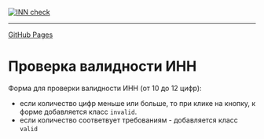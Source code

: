 [![INN check](https://github.com/Go5710264/testing/actions/workflows/github-actions-demo.yml/badge.svg)](https://github.com/Go5710264/testing/actions/workflows/github-actions-demo.yml)

___

[GitHub Pages](https://go5710264.github.io/testing/)

# Проверка валидности ИНН

Форма для проверки валидности ИНН (от 10 до 12 цифр):

* если количество цифр меньше или больше, то при клике на кнопку, к форме добавляется класс `invalid`. 
* если количество соответвует требованиям - добавляется класс `valid`
